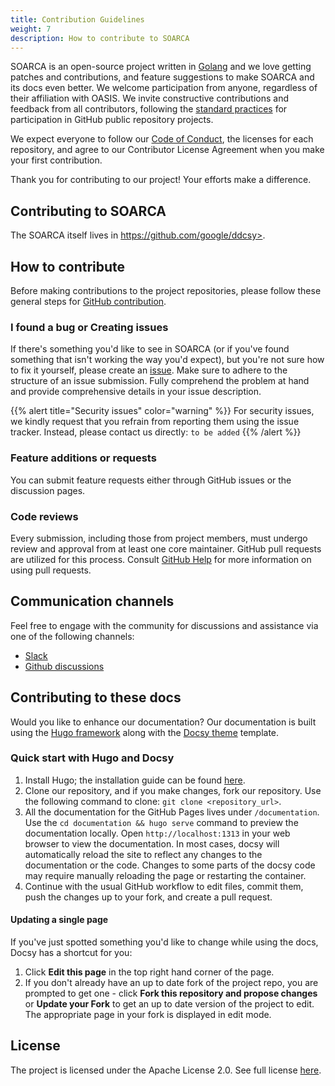 ```yaml
---
title: Contribution Guidelines
weight: 7
description: How to contribute to SOARCA
---
```


SOARCA is an open-source project written in [Golang](https://go.dev/) and we love getting patches and contributions, and feature suggestions to make SOARCA and its docs even better. We welcome participation from anyone, regardless of their affiliation with OASIS. We invite constructive contributions and feedback from all contributors, following the [standard practices](https://docs.github.com/en/get-started/exploring-projects-on-github/contributing-to-a-project) for participation in GitHub public repository projects.

We expect everyone to follow our [Code of Conduct](/docs/contribution-guidelines/code_of_conduct/), the licenses for each repository, and agree to our Contributor License Agreement when you make your first contribution.

Thank you for contributing to our project! Your efforts make a difference.

## Contributing to SOARCA

The SOARCA itself lives in https://github.com/google/ddcsy>.


## How to contribute

Before making contributions to the project repositories, please follow these general steps for [GitHub contribution](https://docs.github.com/en/get-started/exploring-projects-on-github/contributing-to-a-project). 

### I found a bug or Creating issues

If there's something you'd like to see in SOARCA (or if you've found something that isn't working the way you'd expect), but you're not sure how to fix it yourself, please create an [issue](https://github.com/). Make sure to adhere to the structure of an issue submission. Fully comprehend the problem at hand and provide comprehensive details in your issue description.


{{% alert title="Security issues" color="warning" %}}
For security issues, we kindly request that you refrain from reporting them using the issue tracker. Instead, please contact us directly: `to be added`
{{% /alert %}}


### Feature additions or requests

You can submit feature requests either through GitHub issues or the discussion pages.

### Code reviews

Every submission, including those from project members, must undergo review and approval from at least one core maintainer. GitHub pull requests are utilized for this process. Consult [GitHub Help](https://help.github.com/articles/about-pull-requests/) for more
information on using pull requests.


## Communication channels

Feel free to engage with the community for discussions and assistance via one of the following channels:

- [Slack](https://google.com)
- [Github discussions](https://github.com)

## Contributing to these docs
 
Would you like to enhance our documentation? Our documentation is built using the [Hugo framework](https://gohugo.io/) along with the [Docsy theme](https://github.com/google/docsy) template.

### Quick start with Hugo and Docsy

1. Install Hugo; the installation guide can be found [here](https://gohugo.io/getting-started/quick-start/).
2. Clone our repository, and if you make changes, fork our repository. Use the following command to clone: `git clone <repository_url>`.
3. All the documentation for the GitHub Pages lives under `/documentation`. Use the `cd documentation && hugo serve` command to preview the documentation locally. Open `http://localhost:1313` in your web browser to view the documentation. In most cases, docsy will automatically reload the site to reflect any changes to the documentation or the code. Changes to some parts of the docsy code may require manually reloading the page or restarting the container.
4. Continue with the usual GitHub workflow to edit files, commit them, push the changes up to your fork, and create a pull request.


#### Updating a single page

If you've just spotted something you'd like to change while using the docs, Docsy has a shortcut for you:

1. Click **Edit this page** in the top right hand corner of the page.
1. If you don't already have an up to date fork of the project repo, you are prompted to get one - click **Fork this repository and propose changes** or **Update your Fork** to get an up to date version of the project to edit. The appropriate page in your fork is displayed in edit mode.


## License 

The project is licensed under the Apache License 2.0. See full license [here](https://github.com).